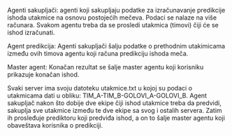 Agenti sakupljači: agenti koji sakupljaju podatke za izračunavanje predikcije ishoda utakmice na
osnovu postojećih mečeva. Podaci se nalaze na više računara. Svakom agentu treba da se
prosledi utakmica (timovi) čiji će se ishod izračunati.

Agent predikcija: Agenti sakupljači šalju podatke o prethodnim utakimicama između ovih timova
agentu koji računa predikciju ishoda meča.

Master agent: Konačan rezultat se šalje master agentu koji korisniku prikazuje konačan ishod.

Svaki server ima svoju datoteku utakmice.txt u kojoj su podaci o utakmicama dati u obliku: TIM_A-TIM_B-GOLOVI_A-GOLOVI_B. 
Agent sakupljač nakon što dobije dve ekipe čiji ishod utakmice treba da predvidi, sakuplja sve utakmice između te dve ekipe sa svog
i ostalih servera. Zatim ih prosleđuje prediktoru koji predviđa ishod, a on to šalje master agentu koji obaveštava korisnika o predikciji.
